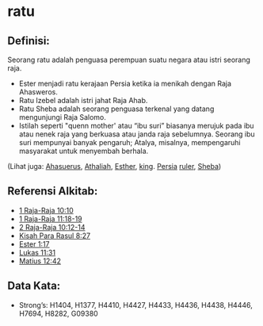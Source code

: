 # ratu

## Definisi:

Seorang ratu adalah penguasa perempuan suatu negara atau istri seorang raja.

* Ester menjadi ratu kerajaan Persia ketika ia menikah dengan Raja Ahasweros.
* Ratu Izebel adalah istri jahat Raja Ahab.
* Ratu Sheba adalah seorang penguasa terkenal yang datang mengunjungi Raja Salomo.
* Istilah seperti "quenn mother' atau “ibu suri” biasanya merujuk pada ibu atau nenek raja yang berkuasa atau janda raja sebelumnya. Seorang ibu suri mempunyai banyak pengaruh; Atalya, misalnya, mempengaruhi masyarakat untuk menyembah berhala.

(Lihat juga: [Ahasuerus](../names/ahasuerus.md), [Athaliah](../names/athaliah.md), [Esther](../names/esther.md), [king](../other/king.md). [Persia](../names/persia.md) [ruler](../other/ruler.md), [Sheba](../names/sheba.md))

## Referensi Alkitab:

* [1 Raja-Raja 10:10](rc://en/tn/help/1ki/10/10)
* [1 Raja-Raja 11:18-19](rc://en/tn/help/1ki/11/18)
* [2 Raja-Raja 10:12-14](rc://en/tn/help/2ki/10/12)
* [Kisah Para Rasul 8:27](rc://en/tn/help/act/08/27)
* [Ester 1:17](rc://en/tn/help/est/01/17)
* [Lukas 11:31](rc://en/tn/help/luk/11/31)
* [Matius 12:42](rc://en/tn/help/mat/12/42)

## Data Kata:

* Strong’s: H1404, H1377, H4410, H4427, H4433, H4436, H4438, H4446, H7694, H8282, G09380
